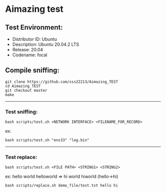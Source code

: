 # Aimazing test

## Test Environment:
 - Distributor ID:	Ubuntu
 - Description:	Ubuntu 20.04.2 LTS
 - Release:	20.04
 - Codename:	focal

## Compile sniffing:
```bash=
git clone https://github.com/sss22213/Aimazing_TEST
cd Aimazing_TEST
git checkout master
make
```
---

### Test sniffing:
```bash=
bash scripts/test.sh <NETWORK INTERFACE> <FILENAME_FOR_RECORD>
```
ex:
```bash=
bash scripts/test.sh "ens33" "log.bin"
```
---

### Test replace:
```bash=
bash scripts/test.sh <FILE PATH> <STRING1> <STRING2>
```

ex: hello world helloworld => hi world hiworld (hello->hi)
```bash=
bash scripts/replace.sh demo_file/test.txt hello hi
```

